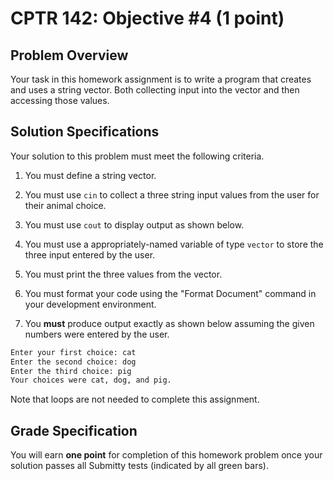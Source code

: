 # CPTR 142: Objective #4 (1 point)

## Problem Overview

Your task in this homework assignment is to write a program that creates and uses a string vector.
Both collecting input into the vector and then accessing those values.

## Solution Specifications

Your solution to this problem must meet the following criteria.

1. You must define a string vector.

1. You must use `cin` to collect a three string input values from the user for their animal choice.

1. You must use `cout` to display output as shown below.

1. You must use a appropriately-named variable of type `vector` to store the three input entered by the user.

1. You must print the three values from the vector.

1. You must format your code using the "Format Document" command in your development environment.

1. You **must** produce output exactly as shown below assuming the given numbers were entered by the user.

```html
Enter your first choice: cat
Enter the second choice: dog
Enter the third choice: pig
Your choices were cat, dog, and pig.
```

Note that loops are not needed to complete this assignment.

## Grade Specification

You will earn **one point** for completion of this homework problem once your solution passes all Submitty tests (indicated by all green bars).
